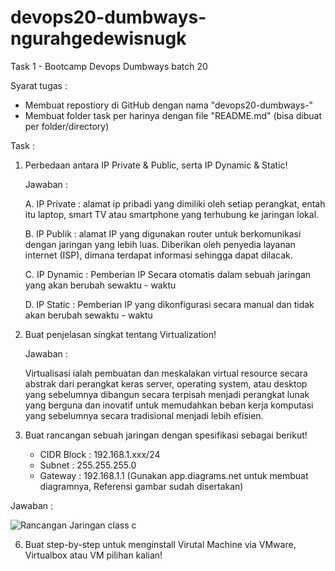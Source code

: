 # devops20-dumbways-ngurahgedewisnugk
Task 1 - Bootcamp Devops Dumbways batch 20 

Syarat tugas :
- Membuat repostiory di GitHub dengan nama "devops20-dumbways-<nama>"
- Membuat folder task per harinya dengan file "README.md" (bisa dibuat per folder/directory)

Task :
1. Perbedaan antara IP Private & Public, serta IP Dynamic & Static!

   Jawaban :

   A. IP Private : alamat ip pribadi yang dimiliki oleh setiap perangkat, entah itu laptop, smart TV atau smartphone yang terhubung ke                          jaringan lokal.

   B. IP Publik : alamat IP yang digunakan router untuk berkomunikasi dengan jaringan yang lebih luas. Diberikan oleh penyedia layanan internet (ISP), dimana terdapat informasi sehingga dapat dilacak.

   C. IP Dynamic : Pemberian IP Secara otomatis dalam sebuah jaringan yang akan berubah sewaktu - waktu

   D. IP Static : Pemberian IP yang dikonfigurasi secara manual dan tidak akan berubah sewaktu - waktu
   
3. Buat penjelasan singkat tentang Virtualization!

   Jawaban :

   Virtualisasi ialah pembuatan dan meskalakan virtual resource secara abstrak dari perangkat keras server, operating system, atau desktop yang sebelumnya dibangun secara terpisah menjadi perangkat lunak yang berguna dan inovatif untuk memudahkan beban kerja komputasi yang sebelumnya secara tradisional menjadi lebih efisien.

5. Buat rancangan sebuah jaringan dengan spesifikasi sebagai berikut!
      - CIDR Block : 192.168.1.xxx/24
      - Subnet : 255.255.255.0
      - Gateway : 192.168.1.1
(Gunakan app.diagrams.net untuk membuat diagramnya, Referensi gambar sudah disertakan)

Jawaban : 

![Rancangan Jaringan class c](https://github.com/ngurahgdewisnugk/devops20-dumbways-ngurahgedewisnugk/assets/88923635/c2aa053a-526d-49fb-95e9-bb27e0324700)

6. Buat step-by-step untuk menginstall Virutal Machine via VMware, Virtualbox atau VM pilihan kalian!
